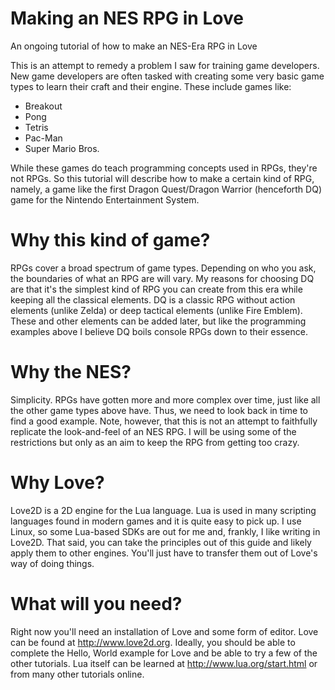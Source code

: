 # Making an NES RPG in Love
An ongoing tutorial of how to make an NES-Era RPG in Love

This is an attempt to remedy a problem I saw for training game developers. New game developers are often tasked with creating some very basic game types to learn their craft and their engine. These include games like:

* Breakout
* Pong
* Tetris
* Pac-Man
* Super Mario Bros.

While these games do teach programming concepts used in RPGs, they're not RPGs. So this tutorial will describe how to make a certain kind of RPG, namely, a game like the first Dragon Quest/Dragon Warrior (henceforth DQ) game for the Nintendo Entertainment System.

# Why this kind of game?

RPGs cover a broad spectrum of game types. Depending on who you ask, the boundaries of what an RPG are will vary. My reasons for choosing DQ are that it's the simplest kind of RPG you can create from this era while keeping all the classical elements. DQ is a classic RPG without action elements (unlike Zelda) or deep tactical elements (unlike Fire Emblem). These and other elements can be added later, but like the programming examples above I believe DQ boils console RPGs down to their essence.

# Why the NES?

Simplicity. RPGs have gotten more and more complex over time, just like all the other game types above have. Thus, we need to look back in time to find a good example. Note, however, that this is not an attempt to faithfully replicate the look-and-feel of an NES RPG. I will be using some of the restrictions but only as an aim to keep the RPG from getting too crazy.

# Why Love?

Love2D is a 2D engine for the Lua language. Lua is used in many scripting languages found in modern games and it is quite easy to pick up. I use Linux, so some Lua-based SDKs are out for me and, frankly, I like writing in Love2D. That said, you can take the principles out of this guide and likely apply them to other engines. You'll just have to transfer them out of Love's way of doing things.

# What will you need?

Right now you'll need an installation of Love and some form of editor. Love can be found at http://www.love2d.org. Ideally, you should be able to complete the Hello, World example for Love and be able to try a few of the other tutorials. Lua itself can be learned at http://www.lua.org/start.html or from many other tutorials online.
